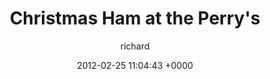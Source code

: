---
blog: photos
date: 2012-02-25 11:04:43 +0000
title: "Christmas Ham at the Perry's"
author: richard
permalink: /george/2012/02/christmas-ham/
---